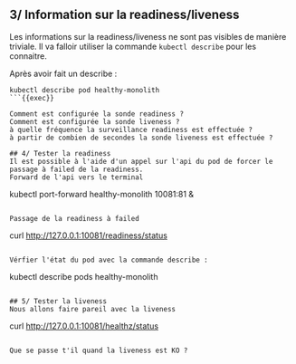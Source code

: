 ## 3/ Information sur la readiness/liveness
Les informations sur la readiness/liveness ne sont pas visibles de manière triviale. Il va falloir utiliser la commande `kubectl describe` pour les connaitre.

Après avoir fait un describe : 
```
kubectl describe pod healthy-monolith
```{{exec}}

Comment est configurée la sonde readiness ?  
Comment est configurée la sonde liveness ?  
à quelle fréquence la surveillance readiness est effectuée ?  
à partir de combien de secondes la sonde liveness est effectuée ?  

## 4/ Tester la readiness
Il est possible à l'aide d'un appel sur l'api du pod de forcer le passage à failed de la readiness.  
Forward de l'api vers le terminal
```
kubectl port-forward healthy-monolith 10081:81 &
```{{exec}}

Passage de la readiness à failed
```
curl http://127.0.0.1:10081/readiness/status
```{{exec}}

Vérfier l'état du pod avec la commande describe : 
```
kubectl describe pods healthy-monolith
```{{exec}}

## 5/ Tester la liveness
Nous allons faire pareil avec la liveness
```
curl http://127.0.0.1:10081/healthz/status
```{{exec}}

Que se passe t'il quand la liveness est KO ? 